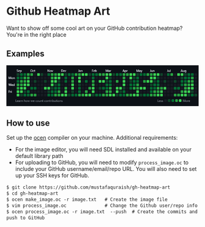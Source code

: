# Github Heatmap Art

Want to show off some cool art on your GitHub contribution heatmap? You're in the right place

## Examples

![Example](https://github.com/Mindful-Developer/github_colourized_heatmap_chrome_ext/raw/main/imgs/before.png)


## How to use

Set up the [ocen](https://github.com/ocen-lang/ocen/) compiler on your machine. Additional requirements:
- For the image editor, you will need SDL installed and available on your default library path
- For uploading to GitHub, you will need to modify `process_image.oc` to include your GitHub username/email/repo URL. You will also need to set up your SSH keys for GitHub.

```
$ git clone https://github.com/mustafaquraish/gh-heatmap-art
$ cd gh-heatmap-art
$ ocen make_image.oc -r image.txt   # Create the image file
$ vim process_image.oc              # Change the Github user/repo info
$ ocen process_image.oc -r image.txt  --push  # Create the commits and push to GitHub
```

